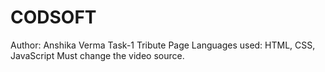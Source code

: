 # CODSOFT
Author: Anshika Verma
Task-1
Tribute Page
Languages used: HTML, CSS, JavaScript
Must change the video source.
